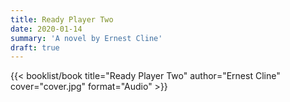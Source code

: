 ```yaml
---
title: Ready Player Two
date: 2020-01-14
summary: 'A novel by Ernest Cline'
draft: true
---
```


{{< booklist/book
title="Ready Player Two"
author="Ernest Cline"
cover="cover.jpg"
format="Audio" >}}
